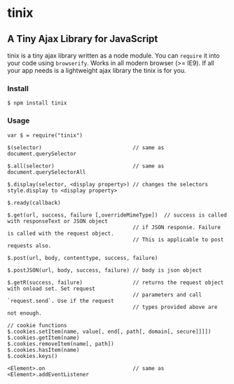 # tinix

## A Tiny Ajax Library for JavaScript

tinix is a tiny ajax library written as a node module. You can `require` it into your code using `browserify`. Works in all modern browser (>= IE9). If all your app needs is a lightweight ajax library the tinix is for you.

### Install
    $ npm install tinix

### Usage
    var $ = require("tinix")
        
    $(selector)                             // same as document.querySelector
    
    $.all(selector)                         // same as document.querySelectorAll

    $.display(selector, <display property>) // changes the selectors style.display to <display property>
    
    $.ready(callback)
    
    $.get(url, success, failure [,overrideMimeType])  // success is called with responseText or JSON object
                                            // if JSON response. Failure is called with the request object.
                                            // This is applicable to post requests also. 
    
    $.post(url, body, contenttype, success, failure)
    
    $.postJSON(url, body, success, failure) // body is json object
    
    $.getR(success, failure)                // returns the request object with onload set. Set request
                                            // parameters and call `request.send`. Use if the request
                                            // types provided above are not enough.
    
    // cookie functions
    $.cookies.setItem(name, value[, end[, path[, domain[, secure]]]])
    $.cookies.getItem(name)
    $.cookies.removeItem(name[, path])
    $.cookies.hasItem(name)
    $.cookies.keys() 
    
    <Element>.on                            // same as <Element>.addEventListener 
